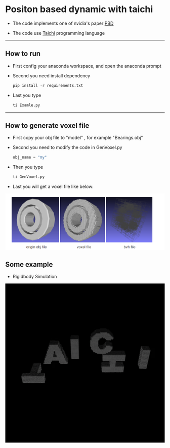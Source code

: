 # Positon based dynamic with taichi

- The code implements one of nvidia's paper [PBD](https://mmacklin.com/uppfrta_preprint.pdf)

- The code use [Taichi](https://github.com/taichi-dev/taichi) programming language

---

## How to run 

- First config your anaconda workspace, and open the anaconda prompt
  
- Second you need install dependency  
  ```python
  pip install -r requirements.txt
  ```

- Last you type 
  ```python
  ti Examle.py
  ```

---

## How to generate voxel file

- First copy your obj file to "model" , for example "Bearings.obj"
  
- Second you need to modify the code in GenVoxel.py
  ```python
  obj_name = "my"
  ```

- Then you type 
  ```python
  ti GenVoxel.py
  ```

- Last you will get a voxel file like below:

![image](image/howto.png)


## Some example

- Rigidbody Simulation
  
![image](image/taichi.gif)

